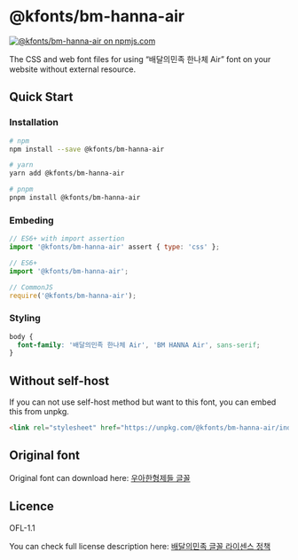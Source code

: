 # @kfonts/bm-hanna-air

[![@kfonts/bm-hanna-air on npmjs.com](https://img.shields.io/npm/v/%40kfonts%2Fbm-hanna-air)](https://www.npmjs.com/package/@kfonts/bm-hanna-air)

The CSS and web font files for using &OpenCurlyDoubleQuote;배달의민족 한나체 Air&CloseCurlyDoubleQuote; font on your website without external resource.

## Quick Start

### Installation

```sh
# npm
npm install --save @kfonts/bm-hanna-air

# yarn
yarn add @kfonts/bm-hanna-air

# pnpm
pnpm install @kfonts/bm-hanna-air
```

### Embeding

```js
// ES6+ with import assertion
import '@kfonts/bm-hanna-air' assert { type: 'css' };

// ES6+
import '@kfonts/bm-hanna-air';

// CommonJS
require('@kfonts/bm-hanna-air');
```

### Styling

```css
body {
  font-family: '배달의민족 한나체 Air', 'BM HANNA Air', sans-serif;
}
```

## Without self-host

If you can not use self-host method but want to this font, you can embed this from unpkg.

```html
<link rel="stylesheet" href="https://unpkg.com/@kfonts/bm-hanna-air/index.css" />
```

## Original font

Original font can download here: [우아한형제들 글꼴](https://www.woowahan.com/fonts)

## Licence

OFL-1.1

You can check full license description here: [배달의민족 글꼴 라이센스 정책](https://www.woowahan.com/fonts/license)
